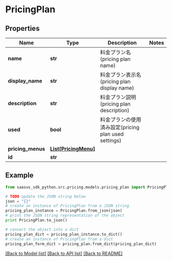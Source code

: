 # PricingPlan


## Properties
Name | Type | Description | Notes
------------ | ------------- | ------------- | -------------
**name** | **str** | 料金プラン名(pricing plan name) | 
**display_name** | **str** | 料金プラン表示名(pricing plan display name) | 
**description** | **str** | 料金プラン説明(pricing plan description) | 
**used** | **bool** | 料金プランの使用済み設定(pricing plan used settings) | 
**pricing_menus** | [**List[PricingMenu]**](PricingMenu.md) |  | 
**id** | **str** |  | 

## Example

```python
from saasus_sdk_python.src.pricing.models.pricing_plan import PricingPlan

# TODO update the JSON string below
json = "{}"
# create an instance of PricingPlan from a JSON string
pricing_plan_instance = PricingPlan.from_json(json)
# print the JSON string representation of the object
print PricingPlan.to_json()

# convert the object into a dict
pricing_plan_dict = pricing_plan_instance.to_dict()
# create an instance of PricingPlan from a dict
pricing_plan_form_dict = pricing_plan.from_dict(pricing_plan_dict)
```
[[Back to Model list]](../README.md#documentation-for-models) [[Back to API list]](../README.md#documentation-for-api-endpoints) [[Back to README]](../README.md)


